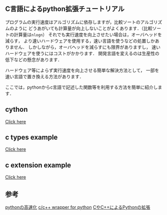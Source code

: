 C言語によるpython拡張チュートリアル
---------------------
プログラムの実行速度はアルゴリズムに依存しますが，比較ソートのアルゴリズムのように
どうあがいても計算量が向上しないことがよくあります．（比較ソートの計算量は`nlogn`）
それでも実行速度を向上させたい場合は，オーバヘッドを減らす，
より速いハードウェアを使用する，速い言語を使うなどの処置しかありません．
しかしながら，オーバヘッドを減らすにも限界がありますし，
速いハードウェアを使うにはコストがかかります．
開発言語を変えるのは生産性の低下などの懸念があります．

ハードウェア等によらず実行速度を向上させる簡単な解決方法として，
一部を速い言語で置き換える方法があります．

ここでは，pythonからc言語で記述した関数等を利用する方法を簡単に紹介します．


cython
------
[Click here](cythonexample/)

c types example
-----
[Click here](ctypesexample/)

c extension example
------------
[Click here](cextexexample/)


参考
----
[pythonの高速化](http://d.hatena.ne.jp/gumilab/20101109/1289310291)
[c/c++ wrapper for python](http://www.quark.kj.yamagata-u.ac.jp/~hiroki/python/?id=19)
[CやC++によるPythonの拡張](http://docs.python.jp/2.7/extending/extending.html)
